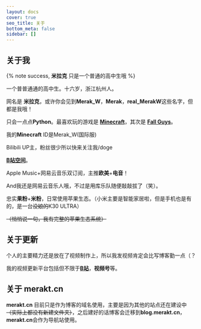 ```yaml
---
layout: docs
cover: true
seo_title: 关于
bottom_meta: false
sidebar: []
---
```

## 关于我

{% note success, **米拉克** 只是一个普通的高中生哦 %}

一个普普通通的高中生。十六岁，浙江杭州人。

网名是 **米拉克**，或许你会见到**Merak_W**，**Merak**，**real_MerakW**这些名字，但都是我哦！

只会一点点**Python**。最喜欢玩的游戏是 [**Minecraft**](https://minecraft.net/)，其次是 [**Fall Guys**]( https://www.mediatonicgames.com/game/fall-guys)。

我的**Minecraft** ID是Merak_W(国际服)

Bilibili UP主，粉丝很少所以快来关注我/doge

[**B站空间**](https://b23.tv/h0yQ0i)。

Apple Music+网易云音乐双订阅，主推**欧美**+**电音**！

And我还是网易云音乐人哦，不过是用库乐队随便敲敲拔了（笑）。

忠实**果粉**+**米粉**，日常使用苹果生态。（小米主要是智能家居啦，但是手机也是有的，是一台~~没娘的~~K30 ULTRA）

~~（悄悄说一句，我有完整的苹果生态系统）~~

## 关于更新

个人的主要精力还是放在了视频制作上，所以我发视频肯定会比写博客勤一点（？

我的视频更新平台包括但不限于[**B站**](https://b23.tv/h0yQ0i)，**视频号**等。

## 关于 **merakt.cn**

**merakt.cn** 目前只是作为博客的域名使用，主要是因为其他的站点还在建设中~~（实际上都没有新建文件夹）~~，之后建好的话博客会迁移到**blog.merakt.cn**，**merakt.cn**会作为导航站使用。